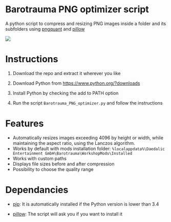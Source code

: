 # Barotrauma PNG optimizer script
 A python script to compress and resizing PNG images inside a folder and its subfolders using [pngquant](https://github.com/kornelski/pngquant) and [pillow](https://pypi.org/project/Pillow/) 

![](https://i.imgur.com/hGnBG01.png)

# Instructions
1. Download the repo and extract it wherever you like

2. Download Python from https://www.python.org/?downloads

3. Install Python by checking the add to PATH option

4. Run the script `Barotrauma_PNG_optimizer.py` and follow the instructions

# Features
- Automatically resizes images exceeding 4096 by height or width, while maintaining the aspect ratio, using the Lanczos algorithm.
- Works by default with mods installation folder: `%localappdata%\Daedalic Entertainment GmbH\Barotrauma\WorkshopMods\Installed`
- Works with custom paths
- Displays file sizes before and after compression
- Possibility to choose the quality range

# Dependancies
- [pip](https://pypi.org/project/pip/): It is automatically installed if the Python version is lower than 3.4

- [pillow](https://pypi.org/project/Pillow/): The script will ask you if you want to install it
